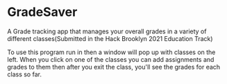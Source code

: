 # GradeSaver
A Grade tracking app that manages your overall grades in a variety of different classes(Submitted in the Hack Brooklyn 2021 Education Track)


To use this program run in 
then a window will pop up with classes on the left.
When you click on one of the classes you can add assignments and grades to them
then after you exit the class, you'll see the grades for each class so far.
